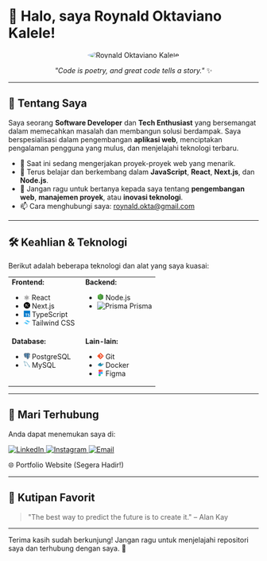# 👋 Halo, saya Roynald Oktaviano Kalele!

<p align="center">
  <img src="URL_GAMBAR_ANDA_DISINI" alt="Roynald Oktaviano Kalele" width="200" height="200" style="border-radius:50%;"/>
</p>

<p align="center">
  <i>"Code is poetry, and great code tells a story."</i> ✨
</p>

---

## 🚀 Tentang Saya

Saya seorang **Software Developer** dan **Tech Enthusiast** yang bersemangat dalam memecahkan masalah dan membangun solusi berdampak. Saya berspesialisasi dalam pengembangan **aplikasi web**, menciptakan pengalaman pengguna yang mulus, dan menjelajahi teknologi terbaru.

- 🔭 Saat ini sedang mengerjakan proyek-proyek web yang menarik.
- 🌱 Terus belajar dan berkembang dalam **JavaScript**, **React**, **Next.js**, dan **Node.js**.
- 💬 Jangan ragu untuk bertanya kepada saya tentang **pengembangan web**, **manajemen proyek**, atau **inovasi teknologi**.
- 📫 Cara menghubungi saya: [roynald.okta@gmail.com](mailto:roynald.okta@gmail.com)

---

## 🛠️ Keahlian & Teknologi

Berikut adalah beberapa teknologi dan alat yang saya kuasai:

<table>
  <tr>
    <td valign="top" width="50%">
      <strong>Frontend:</strong>
      <ul>
        <li>⚛️ React</li>
        <li><img src="https://raw.githubusercontent.com/devicons/devicon/master/icons/nextjs/nextjs-original.svg" alt="Next.js" width="13" height="13" /> Next.js</li>
        <li><img src="https://raw.githubusercontent.com/devicons/devicon/master/icons/typescript/typescript-original.svg" alt="TypeScript" width="13" height="13" /> TypeScript</li>
        <li><img src="https://raw.githubusercontent.com/devicons/devicon/master/icons/tailwindcss/tailwindcss-original.svg" alt="Tailwind CSS" width="13" height="13" /> Tailwind CSS</li>
      </ul>
    </td>
    <td valign="top" width="50%">
      <strong>Backend:</strong>
      <ul>
        <li><img src="https://raw.githubusercontent.com/devicons/devicon/master/icons/nodejs/nodejs-original.svg" alt="Node.js" width="13" height="13" /> Node.js</li>
        <li><img src="https://avatars.githubusercontent.com/u/17219288?s=200&v=4" alt="Prisma" width="13" height="13" /> Prisma</li>
      </ul>
    </td>
  </tr>
  <tr>
    <td valign="top" width="50%">
      <strong>Database:</strong>
      <ul>
        <li><img src="https://raw.githubusercontent.com/devicons/devicon/master/icons/postgresql/postgresql-original.svg" alt="PostgreSQL" width="13" height="13" /> PostgreSQL</li>
        <li><img src="https://raw.githubusercontent.com/devicons/devicon/master/icons/mysql/mysql-original.svg" alt="MySQL" width="13" height="13" /> MySQL</li>
      </ul>
    </td>
    <td valign="top" width="50%">
      <strong>Lain-lain:</strong>
      <ul>
        <li><img src="https://raw.githubusercontent.com/devicons/devicon/master/icons/git/git-original.svg" alt="Git" width="13" height="13" /> Git</li>
        <li><img src="https://raw.githubusercontent.com/devicons/devicon/master/icons/docker/docker-original.svg" alt="Docker" width="13" height="13" /> Docker</li>
        <li><img src="https://raw.githubusercontent.com/devicons/devicon/master/icons/figma/figma-original.svg" alt="Figma" width="13" height="13" /> Figma</li>
      </ul>
    </td>
  </tr>
</table>

---


## 🔗 Mari Terhubung

Anda dapat menemukan saya di:

<p align="left">
  <a href="URL_LINKEDIN_ANDA_DISINI" target="_blank">
    <img src="https://img.shields.io/badge/LinkedIn-0077B5?style=for-the-badge&logo=linkedin&logoColor=white" alt="LinkedIn"/>
  </a>
  <a href="https://www.instagram.com/roynald.ok/" target="_blank">
    <img src="https://img.shields.io/badge/Instagram-E4405F?style=for-the-badge&logo=instagram&logoColor=white" alt="Instagram"/>
  </a>
  <a href="mailto:roynald.okta@gmail.com">
    <img src="https://img.shields.io/badge/Gmail-D14836?style=for-the-badge&logo=gmail&logoColor=white" alt="Email"/>
  </a>
  <p>🌐 Portfolio Website (Segera Hadir!)</p>
</p>

---

## 🌟 Kutipan Favorit

> "The best way to predict the future is to create it." – Alan Kay

---

Terima kasih sudah berkunjung! Jangan ragu untuk menjelajahi repositori saya dan terhubung dengan saya. 🚀
